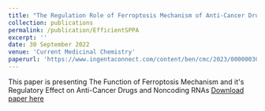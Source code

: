 ```yaml
---
title: "The Regulation Role of Ferroptosis Mechanism of Anti-Cancer Drugs and Noncoding RNAs"
collection: publications
permalink: /publication/EfficientSPPA
excerpt: ''
date: 30 September 2022
venue: 'Current Medicinal Chemistry'
paperurl: 'https://www.ingentaconnect.com/content/ben/cmc/2023/00000030/00000014/art00004;jsessionid=7nbdgdbr79h65.x-ic-live-03'
---
```

This paper is presenting The Function of Ferroptosis Mechanism and it's Regulatory Effect on Anti-Cancer Drugs and Noncoding RNAs
[Download paper here](https://www.ingentaconnect.com/content/ben/cmc/2023/00000030/00000014/art00004;jsessionid=7nbdgdbr79h65.x-ic-live-03)
